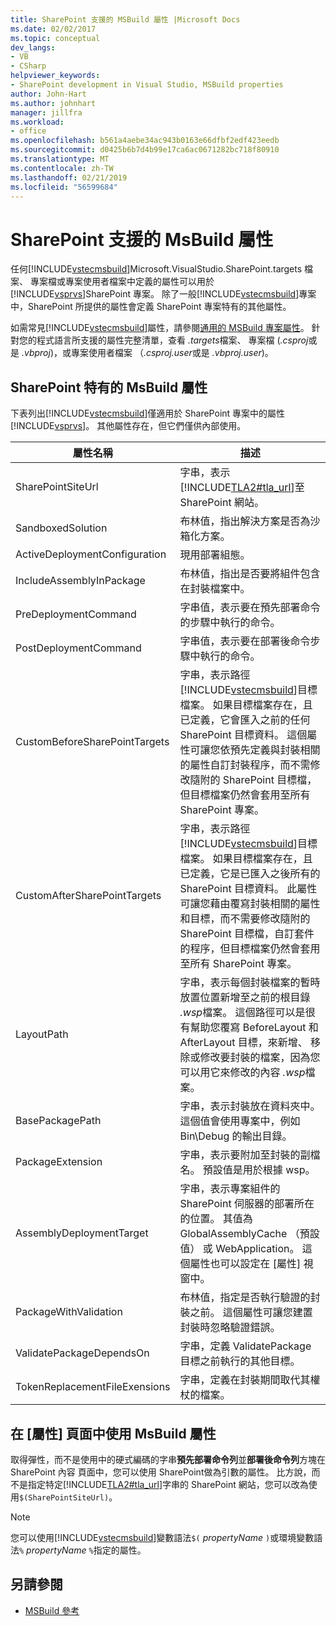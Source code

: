 ```yaml
---
title: SharePoint 支援的 MSBuild 屬性 |Microsoft Docs
ms.date: 02/02/2017
ms.topic: conceptual
dev_langs:
- VB
- CSharp
helpviewer_keywords:
- SharePoint development in Visual Studio, MSBuild properties
author: John-Hart
ms.author: johnhart
manager: jillfra
ms.workload:
- office
ms.openlocfilehash: b561a4aebe34ac943b0163e66dfbf2edf423eedb
ms.sourcegitcommit: d0425b6b7d4b99e17ca6ac0671282bc718f80910
ms.translationtype: MT
ms.contentlocale: zh-TW
ms.lasthandoff: 02/21/2019
ms.locfileid: "56599684"
---
```

# <a name="msbuild-properties-supported-by-sharepoint"></a>SharePoint 支援的 MsBuild 屬性
  任何[!INCLUDE[vstecmsbuild](../sharepoint/includes/vstecmsbuild-md.md)]Microsoft.VisualStudio.SharePoint.targets 檔案、 專案檔或專案使用者檔案中定義的屬性可以用於[!INCLUDE[vsprvs](../sharepoint/includes/vsprvs-md.md)]SharePoint 專案。 除了一般[!INCLUDE[vstecmsbuild](../sharepoint/includes/vstecmsbuild-md.md)]專案中，SharePoint 所提供的屬性會定義 SharePoint 專案特有的其他屬性。

 如需常見[!INCLUDE[vstecmsbuild](../sharepoint/includes/vstecmsbuild-md.md)]屬性，請參閱[通用的 MSBuild 專案屬性](http://go.microsoft.com/fwlink/?LinkID=168687)。 針對您的程式語言所支援的屬性完整清單，查看 *.targets*檔案、 專案檔 (*.csproj*或是 *.vbproj*)，或專案使用者檔案 （*.csproj.user*或是 *.vbproj.user*)。

## <a name="msbuild-properties-specific-to-sharepoint"></a>SharePoint 特有的 MsBuild 屬性
 下表列出[!INCLUDE[vstecmsbuild](../sharepoint/includes/vstecmsbuild-md.md)]僅適用於 SharePoint 專案中的屬性[!INCLUDE[vsprvs](../sharepoint/includes/vsprvs-md.md)]。 其他屬性存在，但它們僅供內部使用。

|屬性名稱|描述|
|-------------------|-----------------|
|SharePointSiteUrl|字串，表示[!INCLUDE[TLA2#tla_url](../sharepoint/includes/tla2sharptla-url-md.md)]至 SharePoint 網站。|
|SandboxedSolution|布林值，指出解決方案是否為沙箱化方案。|
|ActiveDeploymentConfiguration|現用部署組態。|
|IncludeAssemblyInPackage|布林值，指出是否要將組件包含在封裝檔案中。|
|PreDeploymentCommand|字串值，表示要在預先部署命令的步驟中執行的命令。|
|PostDeploymentCommand|字串值，表示要在部署後命令步驟中執行的命令。|
|CustomBeforeSharePointTargets|字串，表示路徑[!INCLUDE[vstecmsbuild](../sharepoint/includes/vstecmsbuild-md.md)]目標檔案。 如果目標檔案存在，且已定義，它會匯入之前的任何 SharePoint 目標資料。 這個屬性可讓您依預先定義與封裝相關的屬性自訂封裝程序，而不需修改隨附的 SharePoint 目標檔，但目標檔案仍然會套用至所有 SharePoint 專案。|
|CustomAfterSharePointTargets|字串，表示路徑[!INCLUDE[vstecmsbuild](../sharepoint/includes/vstecmsbuild-md.md)]目標檔案。 如果目標檔案存在，且已定義，它是已匯入之後所有的 SharePoint 目標資料。 此屬性可讓您藉由覆寫封裝相關的屬性和目標，而不需要修改隨附的 SharePoint 目標檔，自訂套件的程序，但目標檔案仍然會套用至所有 SharePoint 專案。|
|LayoutPath|字串，表示每個封裝檔案的暫時放置位置新增至之前的根目錄 *.wsp*檔案。 這個路徑可以是很有幫助您覆寫 BeforeLayout 和 AfterLayout 目標，來新增、 移除或修改要封裝的檔案，因為您可以用它來修改的內容 *.wsp*檔案。|
|BasePackagePath|字串，表示封裝放在資料夾中。 這個值會使用專案中，例如 Bin\Debug 的輸出目錄。|
|PackageExtension|字串，表示要附加至封裝的副檔名。 預設值是用於根據 wsp。|
|AssemblyDeploymentTarget|字串，表示專案組件的 SharePoint 伺服器的部署所在的位置。 其值為 GlobalAssemblyCache （預設值） 或 WebApplication。 這個屬性也可以設定在 [屬性] 視窗中。|
|PackageWithValidation|布林值，指定是否執行驗證的封裝之前。 這個屬性可讓您建置封裝時忽略驗證錯誤。|
|ValidatePackageDependsOn|字串，定義 ValidatePackage 目標之前執行的其他目標。|
|TokenReplacementFileExensions|字串，定義在封裝期間取代其權杖的檔案。|

## <a name="use-msbuild-properties-in-the-properties-page"></a>在 [屬性] 頁面中使用 MsBuild 屬性
 取得彈性，而不是使用中的硬式編碼的字串**預先部署命令列**並**部署後命令列**方塊在 SharePoint 內容 頁面中，您可以使用 SharePoint做為引數的屬性。 比方說，而不是指定特定[!INCLUDE[TLA2#tla_url](../sharepoint/includes/tla2sharptla-url-md.md)]字串的 SharePoint 網站，您可以改為使用`$(SharePointSiteUrl)`。

> [!NOTE]
>  您可以使用[!INCLUDE[vstecmsbuild](../sharepoint/includes/vstecmsbuild-md.md)]變數語法`$(` *propertyName* `)`或環境變數語法`%` *propertyName* `%`指定的屬性。

## <a name="see-also"></a>另請參閱

- [MSBuild 參考](../msbuild/msbuild-reference.md)